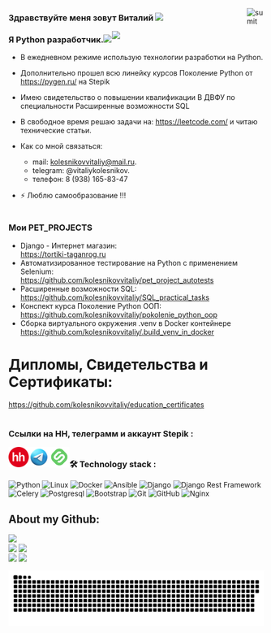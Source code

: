 [<img align="right" alt="sumit" width="34px" src="https://img.icons8.com/bubbles/50/000000/like.png"/>](https://kolesnikovvitaliy.github.io)



### Здравствуйте меня зовут Виталий  <img src="https://media.giphy.com/media/hvRJCLFzcasrR4ia7z/giphy.gif" width="40">

<img align="right" src="https://media.giphy.com/media/dWesBcTLavkZuG35MI/giphy.gif" width="300"/>

### Я Python разработчик.<img src="https://media.giphy.com/media/WUlplcMpOCEmTGBtBW/giphy.gif" width="30">

- В ежедневном режиме использую технологии разработки на Python.
- Дополнительно прошел всю линейку курсов Поколение Python от https://pygen.ru/ на Stepik 
- Имею свидетельство о повышении квалификации В ДВФУ по специальности Расширенные возможности SQL
- В свободное время решаю задачи на: https://leetcode.com/ и читаю технические статьи.
 
- Как со мной связаться: 
    * mail: kolesnikovvitaliy@mail.ru.
    * telegram: @vitaliykolesnikov.
    * телефон: 8 (938) 165-83-47
    
- ⚡ Люблю самообразование !!!
#
### Мои PET_PROJECTS
* Django - Интернет магазин:\
  https://tortiki-taganrog.ru            
* Автоматизированное тестирование на Python с применением Selenium:\
  https://github.com/kolesnikovvitaliy/pet_project_autotests
* Расширенные возможности SQL:\
  https://github.com/kolesnikovvitaliy/SQL_practical_tasks
* Конспект курса Поколение Python ООП:\
  https://github.com/kolesnikovvitaliy/pokolenie_python_oop
* Сборка виртуального окружения .venv в Docker контейнере\
  https://github.com/kolesnikovvitaliy/.build_venv_in_docker


#
# Дипломы, Свидетельства и Сертификаты:
https://github.com/kolesnikovvitaliy/education_certificates
#

### Ссылки на HH, телеграмм и аккаунт Stepik :
[<img align="left" alt="sumit" width="40px" src="https://github.com/kolesnikovvitaliy/kolesnikovvitaliy/blob/main/images/min-hh-red.png"/>](https://taganrog.hh.ru/resume/13eae788ff0bee7f2f0039ed1f6d7145434a69)
[<img align="left" alt="sumit" width="40px" src="https://github.com/kolesnikovvitaliy/kolesnikovvitaliy/blob/main/images/icons8-телеграм-94.png"/>](https://t.me/vitaliykolesnikov)
[<img align="left" alt="sumit" width="40px" src="https://github.com/kolesnikovvitaliy/kolesnikovvitaliy/blob/main/images/stepik.png"/>](https://stepik.org/users/173407867)

#
###
### :hammer_and_wrench: Technology stack :


![Python](https://img.shields.io/badge/-Python-black?style=flat-square&logo=Python)
![Linux](https://img.shields.io/badge/Linux-black?style=flat-square&logo=linux)
![Docker](https://img.shields.io/badge/-Docker-46a2f1?style=flat-square&logo=docker&logoColor=white)
![Ansible](https://img.shields.io/badge/-Ansible-ffce5a?style=flat-square&logo=Ansible)
![Django](https://img.shields.io/badge/-Django-0aad48?style=flat-square&logo=Django)
![Django Rest Framework](https://img.shields.io/badge/DRF-red?style=flat-square&logo=Django)
![Celery](https://img.shields.io/badge/-Celery-%2300C7B7?style=flat-square&logo=Celery)
![Postgresql](https://img.shields.io/badge/-Postgresql-%232c3e50?style=flat-square&logo=Postgresql)
![Bootstrap](https://img.shields.io/badge/-Bootstrap-573D7C?style=flat-square&logo=Bootstrap&logoColor=whiter)
![Git](https://img.shields.io/badge/-Git-black?style=flat-square&logo=git)
![GitHub](https://img.shields.io/badge/-GitHub-181717?style=flat-square&logo=github)
![Nginx](https://img.shields.io/badge/-Nginx-029339?style=flat-square&logo=Nginx)



## About my Github:
![](https://github-profile-summary-cards.vercel.app/api/cards/profile-details?username=kolesnikovvitaliy&theme=nord_bright) <br>
![](https://github-profile-summary-cards.vercel.app/api/cards/repos-per-language?username=kolesnikovvitaliy&theme=nord_bright) 
![](https://github-profile-summary-cards.vercel.app/api/cards/most-commit-language?username=kolesnikovvitaliy&theme=nord_bright) <br>
![](https://github-profile-summary-cards.vercel.app/api/cards/stats?username=kolesnikovvitaliy&theme=nord_bright) 
![](https://github-profile-summary-cards.vercel.app/api/cards/productive-time?username=kolesnikovvitaliy&theme=nord_bright)




![Snake Status](./images/github-kolesnikovvitaliy-snake.svg)


